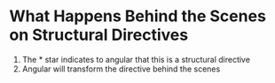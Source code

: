 # What Happens Behind the Scenes on Structural Directives
01. The * star indicates to angular that this is a structural directive
02. Angular will transform the directive behind the scenes